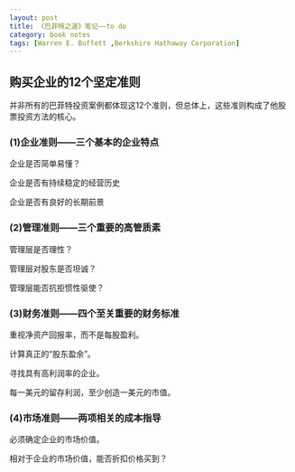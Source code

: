 ```yaml
---
layout: post
title: 《巴菲特之道》笔记——to do
category: book notes
tags: [Warren E. Buffett ,Berkshire Hathaway Corporation]
---
```


## 购买企业的12个坚定准则

并非所有的巴菲特投资案例都体现这12个准则，但总体上，这些准则构成了他股票投资方法的核心。

### (1)企业准则——三个基本的企业特点

企业是否简单易懂？

企业是否有持续稳定的经营历史

企业是否有良好的长期前景

### (2)管理准则——三个重要的高管质素

管理层是否理性？

管理层对股东是否坦诚？

管理层能否抗拒惯性驱使？

### (3)财务准则——四个至关重要的财务标准

重视净资产回报率，而不是每股盈利。

计算真正的“股东盈余”。

寻找具有高利润率的企业。

每一美元的留存利润，至少创造一美元的市值。

### (4)市场准则——两项相关的成本指导

必须确定企业的市场价值。

相对于企业的市场价值，能否折扣价格买到？
